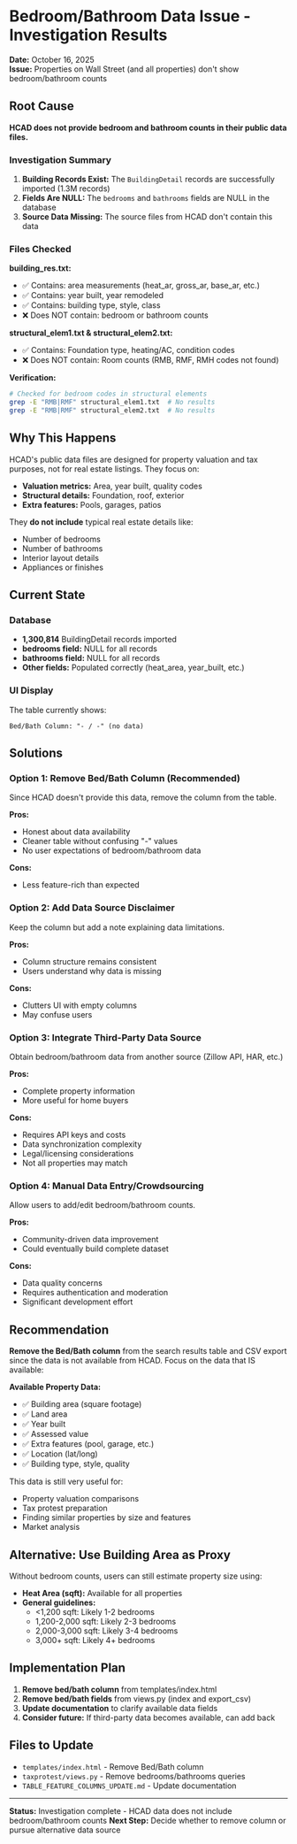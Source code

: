 # Bedroom/Bathroom Data Issue - Investigation Results

**Date:** October 16, 2025  
**Issue:** Properties on Wall Street (and all properties) don't show bedroom/bathroom counts

## Root Cause

**HCAD does not provide bedroom and bathroom counts in their public data files.**

### Investigation Summary

1. **Building Records Exist:** The `BuildingDetail` records are successfully imported (1.3M records)
2. **Fields Are NULL:** The `bedrooms` and `bathrooms` fields are NULL in the database
3. **Source Data Missing:** The source files from HCAD don't contain this data

### Files Checked

**building_res.txt:**
- ✅ Contains: area measurements (heat_ar, gross_ar, base_ar, etc.)
- ✅ Contains: year built, year remodeled
- ✅ Contains: building type, style, class
- ❌ Does NOT contain: bedroom or bathroom counts

**structural_elem1.txt & structural_elem2.txt:**
- ✅ Contains: Foundation type, heating/AC, condition codes
- ❌ Does NOT contain: Room counts (RMB, RMF, RMH codes not found)

**Verification:**
```bash
# Checked for bedroom codes in structural elements
grep -E "RMB|RMF" structural_elem1.txt  # No results
grep -E "RMB|RMF" structural_elem2.txt  # No results
```

## Why This Happens

HCAD's public data files are designed for property valuation and tax purposes, not for real estate listings. They focus on:
- **Valuation metrics:** Area, year built, quality codes
- **Structural details:** Foundation, roof, exterior
- **Extra features:** Pools, garages, patios

They **do not include** typical real estate details like:
- Number of bedrooms
- Number of bathrooms  
- Interior layout details
- Appliances or finishes

## Current State

### Database
- **1,300,814** BuildingDetail records imported
- **bedrooms field:** NULL for all records
- **bathrooms field:** NULL for all records
- **Other fields:** Populated correctly (heat_area, year_built, etc.)

### UI Display
The table currently shows:
```
Bed/Bath Column: "- / -" (no data)
```

## Solutions

### Option 1: Remove Bed/Bath Column (Recommended)
Since HCAD doesn't provide this data, remove the column from the table.

**Pros:**
- Honest about data availability
- Cleaner table without confusing "-" values
- No user expectations of bedroom/bathroom data

**Cons:**
- Less feature-rich than expected

### Option 2: Add Data Source Disclaimer
Keep the column but add a note explaining data limitations.

**Pros:**
- Column structure remains consistent
- Users understand why data is missing

**Cons:**
- Clutters UI with empty columns
- May confuse users

### Option 3: Integrate Third-Party Data Source
Obtain bedroom/bathroom data from another source (Zillow API, HAR, etc.)

**Pros:**
- Complete property information
- More useful for home buyers

**Cons:**
- Requires API keys and costs
- Data synchronization complexity
- Legal/licensing considerations
- Not all properties may match

### Option 4: Manual Data Entry/Crowdsourcing
Allow users to add/edit bedroom/bathroom counts.

**Pros:**
- Community-driven data improvement
- Could eventually build complete dataset

**Cons:**
- Data quality concerns
- Requires authentication and moderation
- Significant development effort

## Recommendation

**Remove the Bed/Bath column** from the search results table and CSV export since the data is not available from HCAD. Focus on the data that IS available:

**Available Property Data:**
- ✅ Building area (square footage)
- ✅ Land area
- ✅ Year built
- ✅ Assessed value
- ✅ Extra features (pool, garage, etc.)
- ✅ Location (lat/long)
- ✅ Building type, style, quality

This data is still very useful for:
- Property valuation comparisons
- Tax protest preparation
- Finding similar properties by size and features
- Market analysis

## Alternative: Use Building Area as Proxy

Without bedroom counts, users can still estimate property size using:
- **Heat Area (sqft):** Available for all properties
- **General guidelines:**
  - <1,200 sqft: Likely 1-2 bedrooms
  - 1,200-2,000 sqft: Likely 2-3 bedrooms  
  - 2,000-3,000 sqft: Likely 3-4 bedrooms
  - 3,000+ sqft: Likely 4+ bedrooms

## Implementation Plan

1. **Remove bed/bath column** from templates/index.html
2. **Remove bed/bath fields** from views.py (index and export_csv)
3. **Update documentation** to clarify available data fields
4. **Consider future:** If third-party data becomes available, can add back

## Files to Update

- `templates/index.html` - Remove Bed/Bath column
- `taxprotest/views.py` - Remove bedrooms/bathrooms queries
- `TABLE_FEATURE_COLUMNS_UPDATE.md` - Update documentation

---

**Status:** Investigation complete - HCAD data does not include bedroom/bathroom counts
**Next Step:** Decide whether to remove column or pursue alternative data source
